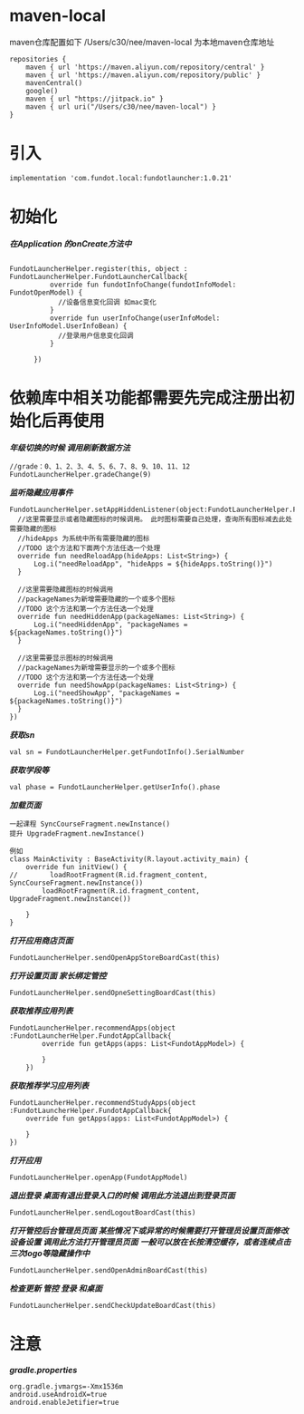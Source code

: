 # maven-local

maven仓库配置如下
/Users/c30/nee/maven-local 为本地maven仓库地址
```
repositories {
    maven { url 'https://maven.aliyun.com/repository/central' }
    maven { url 'https://maven.aliyun.com/repository/public' }
    mavenCentral()
    google()
    maven { url "https://jitpack.io" }
    maven { url uri("/Users/c30/nee/maven-local") }
}
```


# 引入
```
implementation 'com.fundot.local:fundotlauncher:1.0.21'
```


# 初始化
*******在Application 的onCreate方法中*******

```

FundotLauncherHelper.register(this, object : FundotLauncherHelper.FundotLauncherCallback{
          override fun fundotInfoChange(fundotInfoModel: FundotOpenModel) {
            //设备信息变化回调 如mac变化
          }
          override fun userInfoChange(userInfoModel: UserInfoModel.UserInfoBean) {
            //登录用户信息变化回调
          }

      })

```
# 依赖库中相关功能都需要先完成注册出初始化后再使用
***年级切换的时候 调用刷新数据方法***
```
//grade：0、1、2、3、4、5、6、7、8、9、10、11、12
FundotLauncherHelper.gradeChange(9)
```
***监听隐藏应用事件***
```
FundotLauncherHelper.setAppHiddenListener(object:FundotLauncherHelper.FundotAppHiddenCallback{
  //这里需要显示或者隐藏图标的时候调用。 此时图标需要自己处理，查询所有图标减去此处需要隐藏的图标  
  //hideApps 为系统中所有需要隐藏的图标
  //TODO 这个方法和下面两个方法任选一个处理
  override fun needReloadApp(hideApps: List<String>) {
      Log.i("needReloadApp", "hideApps = ${hideApps.toString()}")
  }

  //这里需要隐藏图标的时候调用
  //packageNames为新增需要隐藏的一个或多个图标
  //TODO 这个方法和第一个方法任选一个处理
  override fun needHiddenApp(packageNames: List<String>) {
      Log.i("needHiddenApp", "packageNames = ${packageNames.toString()}")
  }

  //这里需要显示图标的时候调用
  //packageNames为新增需要显示的一个或多个图标
  //TODO 这个方法和第一个方法任选一个处理
  override fun needShowApp(packageNames: List<String>) {
      Log.i("needShowApp", "packageNames = ${packageNames.toString()}")
  }
})
```

***获取sn***
```
val sn = FundotLauncherHelper.getFundotInfo().SerialNumber
```
***获取学段等***
```
val phase = FundotLauncherHelper.getUserInfo().phase
```

***加载页面***
```
一起课程 SyncCourseFragment.newInstance()
提升 UpgradeFragment.newInstance()

例如
class MainActivity : BaseActivity(R.layout.activity_main) {
    override fun initView() {
//        loadRootFragment(R.id.fragment_content, SyncCourseFragment.newInstance())
        loadRootFragment(R.id.fragment_content, UpgradeFragment.newInstance())

    }
}
```

***打开应用商店页面***
```
FundotLauncherHelper.sendOpenAppStoreBoardCast(this)
```
***打开设置页面 家长绑定管控***
```
FundotLauncherHelper.sendOpneSettingBoardCast(this)
```

***获取推荐应用列表***
```
FundotLauncherHelper.recommendApps(object :FundotLauncherHelper.FundotAppCallback{
        override fun getApps(apps: List<FundotAppModel>) {

        }
    })
```
***获取推荐学习应用列表***
```
FundotLauncherHelper.recommendStudyApps(object :FundotLauncherHelper.FundotAppCallback{
    override fun getApps(apps: List<FundotAppModel>) {

    }
})
```
***打开应用***
```
FundotLauncherHelper.openApp(FundotAppModel)
```


***退出登录 桌面有退出登录入口的时候 调用此方法退出到登录页面***
```
FundotLauncherHelper.sendLogoutBoardCast(this)
```

***打开管控后台管理员页面 某些情况下或异常的时候需要打开管理员设置页面修改设备设置 调用此方法打开管理员页面***
***一般可以放在长按清空缓存，或者连续点击三次logo等隐藏操作中***
```
FundotLauncherHelper.sendOpenAdminBoardCast(this)
```

***检查更新 管控 登录 和桌面***
```
FundotLauncherHelper.sendCheckUpdateBoardCast(this)
```


# 注意
***gradle.properties***
```
org.gradle.jvmargs=-Xmx1536m
android.useAndroidX=true
android.enableJetifier=true
```
